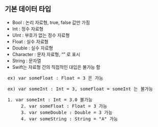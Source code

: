 ## 기본 데이터 타입 

* Bool : 논리 자료형, true, false 값만 가짐
* Int : 정수 자료형
* UInt : 부호가 없는 정수 자료형
* Float : 실수 자료형
* Double : 실수 자료형
* Character : 문자 자료형, “” 로 표시
* String : 문자열
* Swift는 자료형 간의 직접적인 대입은 불가능 함

<pre> ex) var someFloat : Float = 3 은 가능 </pre>
<pre> ex) var someInt : Int = 3, someFloat = someInt 는 불가능 </pre>

<pre> 1. var someInt : Int = 3.0 불가능 
      2. var someFloat : Float = 3 가능
      3. var someDouble : Double = 3 가능
      4. var someString : String = "A" 가능
</pre>
    
